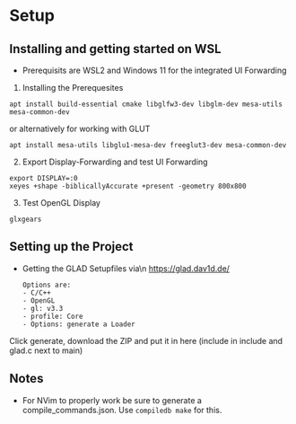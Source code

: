 # Setup

## Installing and getting started on WSL
- Prerequisits are WSL2 and Windows 11 for the integrated UI Forwarding

1. Installing the Prerequesites
```
apt install build-essential cmake libglfw3-dev libglm-dev mesa-utils mesa-common-dev
```
or alternatively for working with GLUT
```
apt install mesa-utils libglu1-mesa-dev freeglut3-dev mesa-common-dev
```
2. Export Display-Forwarding and test UI Forwarding
```
export DISPLAY=:0
xeyes +shape -biblicallyAccurate +present -geometry 800x800
```
3. Test OpenGL Display
```
glxgears
```

## Setting up the Project
- Getting the GLAD Setupfiles via\n
https://glad.dav1d.de/

    ```
    Options are:
    - C/C++
    - OpenGL
    - gl: v3.3
    - profile: Core
    - Options: generate a Loader
    ```
Click generate, download the ZIP and put it in here (include in include and glad.c next to main)

## Notes
- For NVim to properly work be sure to generate a compile_commands.json. Use ```compiledb make``` for this.
